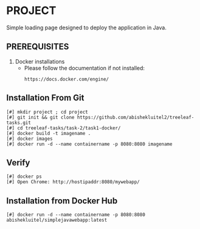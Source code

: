 # PROJECT
  Simple loading page designed to deploy the application in Java.

## PREREQUISITES    
 1. Docker installations
     - Please follow the documentation if not installed: 
       ```
       https://docs.docker.com/engine/
       ```
	
## Installation From Git
```
[#] mkdir project ; cd project
[#] git init && git clone https://github.com/abishekluitel2/treeleaf-tasks.git
[#] cd treeleaf-tasks/task-2/task1-docker/
[#] docker build -t imagename .
[#] docker images
[#] docker run -d --name containername -p 8080:8080 imagename
```
## Verify
```
[#] docker ps
[#] Open Chrome: http://hostipaddr:8080/mywebapp/
```

## Installation from Docker Hub
```
[#] docker run -d --name containername -p 8080:8080 abishekluitel/simplejavawebapp:latest
```
